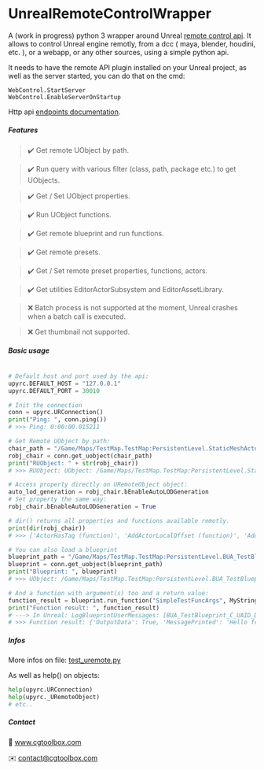 
# UnrealRemoteControlWrapper

A (work in progress) python 3 wrapper around Unreal [remote control api](https://docs.unrealengine.com/4.27/en-US/ProductionPipelines/ScriptingAndAutomation/WebControl/QuickStart/). It allows to control Unreal engine remotly, from a dcc ( maya, blender, houdini, etc. ), or a webapp, or any other sources, using a simple python api.

It needs to have the remote API plugin installed on your Unreal project, as well as the server started, you can do that on the cmd: 

```
WebControl.StartServer
WebControl.EnableServerOnStartup
```
Http api [endpoints documentation](https://docs.unrealengine.com/4.27/en-US/ProductionPipelines/ScriptingAndAutomation/WebControl/Endpoints/).

##### Features

> ✔️ Get remote UObject by path.

> ✔️ Run query with various filter (class, path, package etc.) to get UObjects.

> ✔️ Get / Set UObject properties.

> ✔️ Run UObject functions.

> ✔️ Get remote blueprint and run functions.

> ✔️ Get remote presets.

> ✔️ Get / Set remote preset properties, functions, actors.

> ✔️ Get utilities EditorActorSubsystem and EditorAssetLibrary.

> ❌ Batch process is not supported at the moment, Unreal crashes when a batch call is executed.

> ❌ Get thumbnail not supported.

##### Basic usage

```python

# Default host and port used by the api:
upyrc.DEFAULT_HOST = "127.0.0.1"
upyrc.DEFAULT_PORT = 30010

# Init the connection
conn = upyrc.URConnection()
print("Ping: ", conn.ping())
# >>> Ping: 0:00:00.015211

# Get Remote UObject by path:
chair_path = "/Game/Maps/TestMap.TestMap:PersistentLevel.StaticMeshActor_2"
robj_chair = conn.get_uobject(chair_path)
print("RUObject: " + str(robj_chair))
# >>> RUObject: UObject: /Game/Maps/TestMap.TestMap:PersistentLevel.StaticMeshActor_2, of Class /Script/Engine.StaticMeshActor

# Access property directly on URemoteObject object:
auto_lod_generation = robj_chair.bEnableAutoLODGeneration
# Set property the same way:
robj_chair.bEnableAutoLODGeneration = True

# dir() returns all properties and functions available remotly.
print(dir(robj_chair))
# >>> ['ActorHasTag (function)', 'AddActorLocalOffset (function)', 'AddActorLocalRotation (function)', 'AddActorLocalTransform (function)',  ... 'bRelevantForLevelBounds (property)', 'bRelevantForNetworkReplays (property)', 'bStaticMeshReplicateMovement (property)']

# You can also load a blueprint
blueprint_path = "/Game/Maps/TestMap.TestMap:PersistentLevel.BUA_TestBlueprint_C_1"
blueprint = conn.get_uobject(blueprint_path)
print("Blueprint: ", blueprint)
# >>> UObject: /Game/Maps/TestMap.TestMap:PersistentLevel.BUA_TestBlueprint_C_1, of Class /Game/Blueprints/BUA_TestBlueprint.BUA_TestBlueprint_C

# And a function with argument(s) too and a return value:
function_result = blueprint.run_function("SimpleTestFuncArgs", MyString="Hello from python !")
print("Function result: ", function_result)
# ---> In Unreal: LogBlueprintUserMessages: [BUA_TestBlueprint_C_UAID_D89EF37396CEAA5E01_2120751343] Hello from python !
# >>> Function result: {'OutputData': True, 'MessagePrinted': 'Hello from python !'}

```

##### Infos

More infos on file: [test_uremote.py](test_uremote.py)

As well as help() on objects:
```python
help(upyrc.URConnection)
help(upyrc._URemoteObject)
# etc..
```
##### Contact

🔗 www.cgtoolbox.com

✉️ contact@cgtoolbox.com